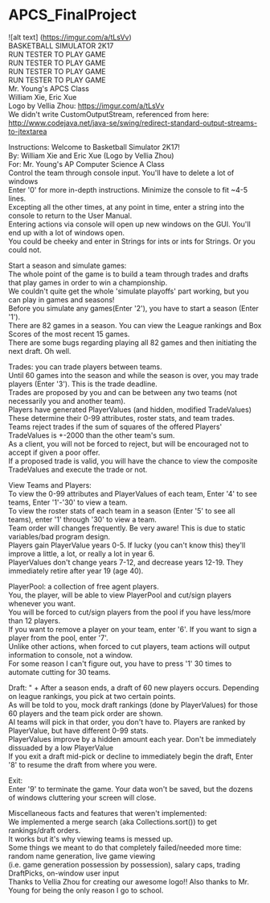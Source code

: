 # APCS_FinalProject  <br />
![alt text] (https://imgur.com/a/tLsVv)  <br />
BASKETBALL SIMULATOR 2K17  <br />
RUN TESTER TO PLAY GAME  <br />
RUN TESTER TO PLAY GAME  <br />
RUN TESTER TO PLAY GAME  <br />
RUN TESTER TO PLAY GAME  <br />
Mr. Young's APCS Class  <br />
William Xie, Eric Xue  <br />
Logo by Vellia Zhou: https://imgur.com/a/tLsVv   <br />
We didn't write CustomOutputStream, referenced from here:  <br />
http://www.codejava.net/java-se/swing/redirect-standard-output-streams-to-jtextarea  <br />

Instructions:
Welcome to Basketball Simulator 2K17! <br />
By: William Xie and Eric Xue (Logo by Vellia Zhou)<br />
For: Mr. Young's AP Computer Science A Class<br />
Control the team through console input. You'll have to delete a lot of windows<br />
Enter '0' for more in-depth instructions. Minimize the console to fit ~4-5 lines.<br />
Excepting all the other times, at any point in time, enter a string into the console to return to the User Manual.<br />
Entering actions via console will open up new windows on the GUI. You'll end up with a lot of windows open.<br />
You could be cheeky and enter in Strings for ints or ints for Strings. Or you could not.<br />

Start a season and simulate games:<br />
The whole point of the game is to build a team through trades and drafts that play games in order to win a championship.<br />
We couldn't quite get the whole 'simulate playoffs' part working, but you can play in games and seasons!<br />
Before you simulate any games(Enter '2'), you have to start a season (Enter '1'). <br />
There are 82 games in a season. You can view the League rankings and Box Scores of the most recent 15 games.<br />
There are some bugs regarding playing all 82 games and then initiating the next draft. Oh well.<br />

Trades: you can trade players between teams.<br />
Until 60 games into the season and while the season is over, you may trade players (Enter '3'). This is the trade deadline.<br />
Trades are proposed by you and can be between any two teams (not necessarily you and another team).<br />
Players have generated PlayerValues (and hidden, modified TradeValues)<br />
These determine their 0-99 attributes, roster stats, and team trades.<br />
Teams reject trades if the sum of squares of the offered Players' TradeValues is +-2000 than the other team's sum.<br />
As a client, you will not be forced to reject, but will be encouraged not to accept if given a poor offer.<br />
If a proposed trade is valid, you will have the chance to view the composite TradeValues and execute the trade or not.<br />

View Teams and Players:<br />
To view the 0-99 attributes and PlayerValues of each team, Enter '4' to see teams, Enter '1'-'30' to view a team.<br />
To view the roster stats of each team in a season (Enter '5' to see all teams), enter '1' through '30' to view a team.<br />
Team order will changes frequently. Be very aware! This is due to static variables/bad program design.<br />
Players gain PlayerValue years 0-5. If lucky (you can't know this) they'll improve a little, a lot, or really a lot in year 6.<br />
PlayerValues don't change years 7-12, and decrease years 12-19. They immediately retire after year 19 (age 40).<br />

PlayerPool: a collection of free agent players.<br />
You, the player, will be able to view PlayerPool and cut/sign players whenever you want.<br />
You will be forced to cut/sign players from the pool if you have less/more than 12 players.<br />
If you want to remove a player on your team, enter '6'. If you want to sign a player from the pool, enter '7'.<br />
Unlike other actions, when forced to cut players, team actions will output information to console, not a window.<br />
For some reason I can't figure out, you have to press '1' 30 times to automate cutting for 30 teams.<br />

Draft: " +
After a season ends, a draft of 60 new players occurs. Depending on league rankings, you pick at two certain points.<br />
As will be told to you, mock draft rankings (done by PlayerValues) for those 60 players and the team pick order are shown.<br />
AI teams will pick in that order, you don't have to. Players are ranked by PlayerValue, but have different 0-99 stats.<br />
PlayerValues improve by a hidden amount each year. Don't be immediately dissuaded by a low PlayerValue<br />
If you exit a draft mid-pick or decline to immediately begin the draft, Enter '8' to resume the draft from where you were.<br />

Exit:<br />
Enter '9' to terminate the game. Your data won't be saved, but the dozens of windows cluttering your screen will close.<br />

Miscellaneous facts and features that weren't implemented: <br />
We implemented a merge search (aka Collections.sort()) to get rankings/draft orders.<br />
It works but it's why viewing teams is messed up.<br />
Some things we meant to do that completely failed/needed more time: random name generation, live game viewing <br />
(i.e. game generation possession by possession), salary caps, trading DraftPicks, on-window user input <br />
Thanks to Vellia Zhou for creating our awesome logo!! Also thanks to Mr. Young for being the only reason I go to school. <br />
